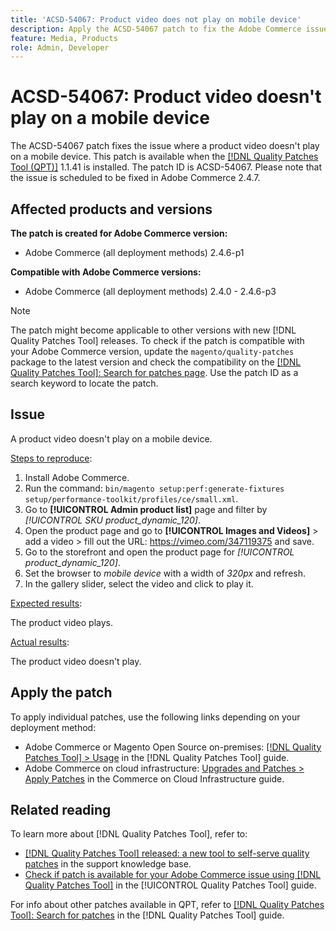 ```yaml
---
title: 'ACSD-54067: Product video does not play on mobile device'
description: Apply the ACSD-54067 patch to fix the Adobe Commerce issue where a product video doesn't play on a mobile device.
feature: Media, Products
role: Admin, Developer
---
```

# ACSD-54067: Product video doesn't play on a mobile device

The ACSD-54067 patch fixes the issue where a product video doesn't play on a mobile device. This patch is available when the [[!DNL Quality Patches Tool (QPT)]](https://experienceleague.adobe.com/en/docs/commerce-knowledge-base/kb/announcements/commerce-announcements/magento-quality-patches-released-new-tool-to-self-serve-quality-patches) 1.1.41 is installed. The patch ID is ACSD-54067. Please note that the issue is scheduled to be fixed in Adobe Commerce 2.4.7.

## Affected products and versions

**The patch is created for Adobe Commerce version:**

* Adobe Commerce (all deployment methods) 2.4.6-p1

**Compatible with Adobe Commerce versions:**

* Adobe Commerce (all deployment methods) 2.4.0 - 2.4.6-p3

>[!NOTE]
>
>The patch might become applicable to other versions with new [!DNL Quality Patches Tool] releases. To check if the patch is compatible with your Adobe Commerce version, update the `magento/quality-patches` package to the latest version and check the compatibility on the [[!DNL Quality Patches Tool]: Search for patches page](https://experienceleague.adobe.com/tools/commerce-quality-patches/index.html). Use the patch ID as a search keyword to locate the patch.

## Issue

A product video doesn't play on a mobile device.

<u>Steps to reproduce</u>:

1. Install Adobe Commerce.
1. Run the command:
`bin/magento setup:perf:generate-fixtures setup/performance-toolkit/profiles/ce/small.xml`.
1. Go to **[!UICONTROL Admin product list]** page and filter by *[!UICONTROL SKU product_dynamic_120]*.
1. Open the product page and go to **[!UICONTROL Images and Videos]** > add a video > fill out the URL: https://vimeo.com/347119375 and save.
1. Go to the storefront and open the product page for *[!UICONTROL product_dynamic_120]*.
1. Set the browser to *mobile device* with a width of *320px* and refresh.
1. In the gallery slider, select the video and click to play it.

<u>Expected results</u>:

The product video plays.

<u>Actual results</u>:

The product video doesn't play.
 
## Apply the patch

To apply individual patches, use the following links depending on your deployment method:

* Adobe Commerce or Magento Open Source on-premises: [[!DNL Quality Patches Tool] > Usage](/help/tools/quality-patches-tool/usage.md) in the [!DNL Quality Patches Tool] guide.
* Adobe Commerce on cloud infrastructure: [Upgrades and Patches > Apply Patches](https://experienceleague.adobe.com/docs/commerce-cloud-service/user-guide/develop/upgrade/apply-patches.html) in the Commerce on Cloud Infrastructure guide.

## Related reading

To learn more about [!DNL Quality Patches Tool], refer to:

* [[!DNL Quality Patches Tool] released: a new tool to self-serve quality patches](https://experienceleague.adobe.com/en/docs/commerce-knowledge-base/kb/announcements/commerce-announcements/magento-quality-patches-released-new-tool-to-self-serve-quality-patches) in the support knowledge base.
* [Check if patch is available for your Adobe Commerce issue using [!DNL Quality Patches Tool]](/help/tools/quality-patches-tool/patches-available-in-qpt/check-patch-for-magento-issue-with-magento-quality-patches.md) in the [!UICONTROL Quality Patches Tool] guide.


For info about other patches available in QPT, refer to [[!DNL Quality Patches Tool]: Search for patches](https://experienceleague.adobe.com/tools/commerce-quality-patches/index.html) in the [!DNL Quality Patches Tool] guide.
